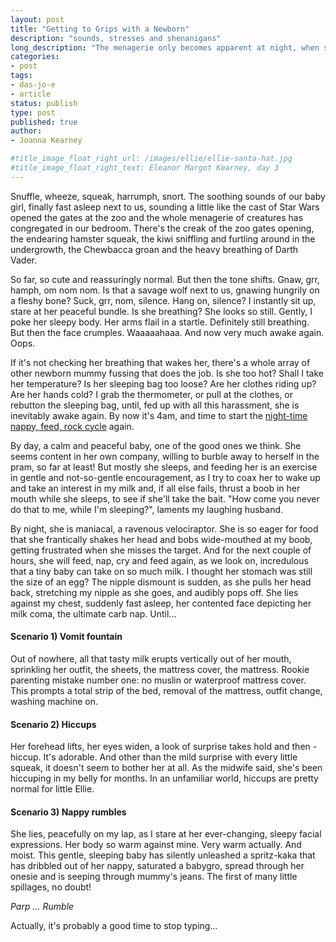 ```yaml
---
layout: post
title: "Getting to Grips with a Newborn"
description: "sounds, stresses and shenanigans"
long_description: "The menagerie only becomes apparent at night, when she could convincingly be a dinosaur, an exotic creature, or a ravenous predator."
categories:
- post
tags:
- das-jo-e
- article
status: publish
type: post
published: true
author:
- Joanna Kearney

#title_image_float_right_url: /images/ellie/ellie-santa-hat.jpg
#title_image_float_right_text: Eleanor Margot Kearney, day 3
---
```


Snuffle, wheeze, squeak, harrumph, snort. The soothing sounds of our baby girl, finally fast asleep next to us, sounding a little like the cast of Star Wars opened the gates at the zoo and the whole menagerie of creatures has congregated in our bedroom. There's the creak of the zoo gates opening, the endearing hamster squeak, the kiwi sniffling and furtling around in the undergrowth, the Chewbacca groan and the heavy breathing of Darth Vader.

So far, so cute and reassuringly normal. But then the tone shifts. Gnaw, grr, hamph, om nom nom. Is that a savage wolf next to us, gnawing hungrily on a fleshy bone? Suck, grr, nom, silence. Hang on, silence? I instantly sit up, stare at her peaceful bundle. Is she breathing? She looks so still. Gently, I poke her sleepy body. Her arms flail in a startle. Definitely still breathing. But then the face crumples. Waaaaahaaa. And now very much awake again. Oops.

If it's not checking her breathing that wakes her, there's a whole array of other newborn mummy fussing that does the job. Is she too hot? Shall I take her temperature? Is her sleeping bag too loose? Are her clothes riding up? Are her hands cold? I grab the thermometer, or pull at the clothes, or rebutton the sleeping bag, until, fed up with all this harassment, she is inevitably awake again. By now it's 4am, and time to start the [night-time nappy, feed, rock cycle](/posts/the-time-warp) again.

By day, a calm and peaceful baby, one of the good ones we think. She seems content in her own company, willing to burble away to herself in the pram, so far at least! But mostly she sleeps, and feeding her is an exercise in gentle and not-so-gentle encouragement, as I try to coax her to wake up and take an interest in my milk and, if all else fails, thrust a boob in her mouth while she sleeps, to see if she'll take the bait. "How come you never do that to me, while I'm sleeping?", laments my laughing husband.

By night, she is maniacal, a ravenous velociraptor. She is so eager for food that she frantically shakes her head and bobs wide-mouthed at my boob, getting frustrated when she misses the target. And for the next couple of hours, she will feed, nap, cry and feed again, as we look on, incredulous that a tiny baby can take on so much milk. I thought her stomach was still the size of an egg? The nipple dismount is sudden, as she pulls her head back, stretching my nipple as she goes, and audibly pops off. She lies against my chest, suddenly fast asleep, her contented face depicting her milk coma, the ultimate carb nap. Until...

#### Scenario 1) Vomit fountain

Out of nowhere, all that tasty milk erupts vertically out of her mouth, sprinkling her outfit, the sheets, the mattress cover, the mattress. Rookie parenting mistake number one: no muslin or waterproof mattress cover. This prompts a total strip of the bed, removal of the mattress, outfit change, washing machine on.

#### Scenario 2) Hiccups

Her forehead lifts, her eyes widen, a look of surprise takes hold and then - hiccup. It's adorable. And other than the mild surprise with every little squeak, it doesn't seem to bother her at all. As the midwife said, she's been hiccuping in my belly for months. In an unfamiliar world, hiccups are pretty normal for little Ellie.

#### Scenario 3) Nappy rumbles

She lies, peacefully on my lap, as I stare at her ever-changing, sleepy facial expressions. Her body so warm against mine. Very warm actually. And moist. This gentle, sleeping baby has silently unleashed a spritz-kaka that has dribbled out of her nappy, saturated a babygro, spread through her onesie and is seeping through mummy's jeans. The first of  many little spillages, no doubt!

*Parp ... Rumble*

Actually, it's probably a good time to stop typing...
